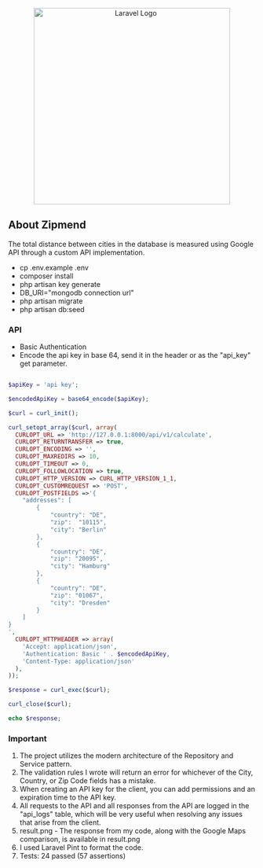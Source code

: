 <p align="center"><a href="https://laravel.com" target="_blank"><img src="https://zipmend.com/wp-content/uploads/2023/12/zipmend-Express-Courier-service-and-freight-forwarding.svg" width="400" alt="Laravel Logo"></a></p>


## About Zipmend

The total distance between cities in the database is measured using Google API through a custom API implementation.

- cp .env.example .env
- composer install
- php artisan key generate
- DB_URI="mongodb connection url"
- php artisan migrate
- php artisan db:seed

### API 

- Basic Authentication
- Encode the api key in base 64, send it in the header or as the "api_key" get parameter.

```php

$apiKey = 'api key';

$encodedApiKey = base64_encode($apiKey);

$curl = curl_init();

curl_setopt_array($curl, array(
  CURLOPT_URL => 'http://127.0.0.1:8000/api/v1/calculate',
  CURLOPT_RETURNTRANSFER => true,
  CURLOPT_ENCODING => '',
  CURLOPT_MAXREDIRS => 10,
  CURLOPT_TIMEOUT => 0,
  CURLOPT_FOLLOWLOCATION => true,
  CURLOPT_HTTP_VERSION => CURL_HTTP_VERSION_1_1,
  CURLOPT_CUSTOMREQUEST => 'POST',
  CURLOPT_POSTFIELDS =>'{
    "addresses": [
        {
            "country": "DE",
            "zip":  "10115",
            "city": "Berlin"
        },
        {
            "country": "DE",
            "zip": "20095",
            "city": "Hamburg"
        },
        {
            "country": "DE",
            "zip": "01067",
            "city": "Dresden"
        }
    ] 
}
',
  CURLOPT_HTTPHEADER => array(
    'Accept: application/json',
    'Authentication: Basic ' . $encodedApiKey,
    'Content-Type: application/json'
  ),
));

$response = curl_exec($curl);

curl_close($curl);

echo $response;
```

### Important

1. The project utilizes the modern architecture of the Repository and Service pattern.
2. The validation rules I wrote will return an error for whichever of the City, Country, or Zip Code fields has a mistake.
3. When creating an API key for the client, you can add permissions and an expiration time to the API key.
4. All requests to the API and all responses from the API are logged in the "api_logs" table, which will be very useful when resolving any issues that arise from the client.
5. result.png - The response from my code, along with the Google Maps comparison, is available in result.png
6. I used Laravel Pint to format the code.
7. Tests: 24 passed (57 assertions)
